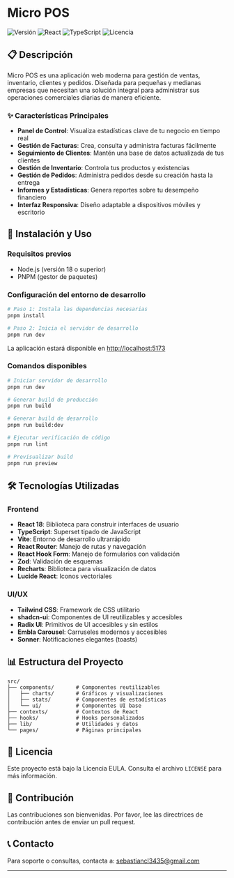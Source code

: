 # Micro POS

![Versión](https://img.shields.io/badge/versión-1.0.0-blue)
![React](https://img.shields.io/badge/React-18.3.1-61DAFB)
![TypeScript](https://img.shields.io/badge/TypeScript-5.5.3-3178C6)
![Licencia](https://img.shields.io/badge/licencia-EULA-orange)

## 📋 Descripción

Micro POS es una aplicación web moderna para gestión de ventas, inventario, clientes y pedidos. Diseñada para pequeñas y medianas empresas que necesitan una solución integral para administrar sus operaciones comerciales diarias de manera eficiente.

### ✨ Características Principales

- **Panel de Control**: Visualiza estadísticas clave de tu negocio en tiempo real
- **Gestión de Facturas**: Crea, consulta y administra facturas fácilmente
- **Seguimiento de Clientes**: Mantén una base de datos actualizada de tus clientes
- **Gestión de Inventario**: Controla tus productos y existencias
- **Gestión de Pedidos**: Administra pedidos desde su creación hasta la entrega
- **Informes y Estadísticas**: Genera reportes sobre tu desempeño financiero
- **Interfaz Responsiva**: Diseño adaptable a dispositivos móviles y escritorio

## 🚀 Instalación y Uso

### Requisitos previos

- Node.js (versión 18 o superior)
- PNPM (gestor de paquetes)

### Configuración del entorno de desarrollo

```bash
# Paso 1: Instala las dependencias necesarias
pnpm install

# Paso 2: Inicia el servidor de desarrollo
pnpm run dev
```

La aplicación estará disponible en [http://localhost:5173](http://localhost:5173)

### Comandos disponibles

```bash
# Iniciar servidor de desarrollo
pnpm run dev

# Generar build de producción
pnpm run build

# Generar build de desarrollo
pnpm run build:dev

# Ejecutar verificación de código
pnpm run lint

# Previsualizar build
pnpm run preview
```

## 🛠️ Tecnologías Utilizadas

### Frontend
- **React 18**: Biblioteca para construir interfaces de usuario
- **TypeScript**: Superset tipado de JavaScript
- **Vite**: Entorno de desarrollo ultrarrápido
- **React Router**: Manejo de rutas y navegación
- **React Hook Form**: Manejo de formularios con validación
- **Zod**: Validación de esquemas
- **Recharts**: Biblioteca para visualización de datos
- **Lucide React**: Iconos vectoriales

### UI/UX
- **Tailwind CSS**: Framework de CSS utilitario
- **shadcn-ui**: Componentes de UI reutilizables y accesibles
- **Radix UI**: Primitivos de UI accesibles y sin estilos
- **Embla Carousel**: Carruseles modernos y accesibles
- **Sonner**: Notificaciones elegantes (toasts)

## 📊 Estructura del Proyecto

```
src/
├── components/       # Componentes reutilizables
│   ├── charts/       # Gráficos y visualizaciones
│   ├── stats/        # Componentes de estadísticas
│   └── ui/           # Componentes UI base
├── contexts/         # Contextos de React
├── hooks/            # Hooks personalizados
├── lib/              # Utilidades y datos
└── pages/            # Páginas principales
```

## 📝 Licencia

Este proyecto está bajo la Licencia EULA. Consulta el archivo `LICENSE` para más información.

## 👥 Contribución

Las contribuciones son bienvenidas. Por favor, lee las directrices de contribución antes de enviar un pull request.

## 📞 Contacto

Para soporte o consultas, contacta a: [sebastiancl3435@gmail.com](mailto:sebastiancl3435@gmail.com)

---

